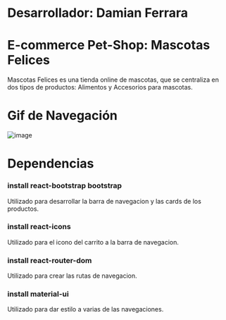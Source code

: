# Desarrollador: Damian Ferrara
# E-commerce Pet-Shop: Mascotas Felices
Mascotas Felices es una tienda online de mascotas, que se centraliza en dos tipos de productos: Alimentos y Accesorios para mascotas.

# Gif de Navegación
![image](https://https://github.com/dami2390/mascotasfelicesreactjs/src/gifmascotas.gif)

# Dependencias
###  install react-bootstrap bootstrap
Utilizado para desarrollar la barra de navegacion y las cards de los productos.
###  install react-icons
Utilizado para el icono del carrito a la barra de navegacion.
###  install react-router-dom
Utilizado para crear las rutas de navegacion.
###  install material-ui
Utilizado para dar estilo a varias de las navegaciones.